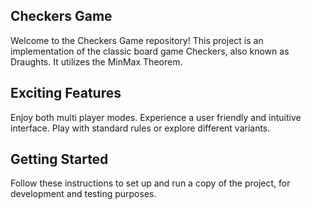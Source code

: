 ## Checkers Game

Welcome to the Checkers Game repository! This project is an implementation of the classic board game Checkers, also known as Draughts. It utilizes the MinMax Theorem.

## Exciting Features

 Enjoy both multi player modes.
 Experience a user friendly and intuitive interface.
 Play with standard rules or explore different variants.

## Getting Started

Follow these instructions to set up and run a copy of the project, for development and testing purposes.


